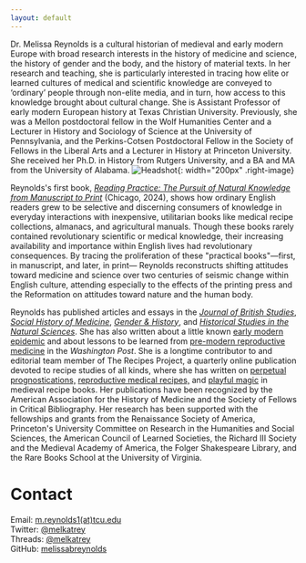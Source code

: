 ```yaml
---
layout: default
---
```


Dr. Melissa Reynolds is a cultural historian of medieval and early modern Europe with broad research interests in the
history of medicine and science, the history of gender and the body, and the history of
material texts. In her research and teaching, she is particularly interested in
tracing how elite or learned cultures of medical and scientific knowledge are conveyed
to ‘ordinary’ people through non-elite media, and in turn, how access to this knowledge
brought about cultural change. She is Assistant Professor of early modern European history
at Texas Christian University. Previously, she was a Mellon postdoctoral fellow in the Wolf Humanities
Center and a Lecturer in History and Sociology of Science at the University of Pennsylvania, 
and the Perkins-Cotsen Postdoctoral Fellow in the Society of Fellows in
the Liberal Arts and a Lecturer in History at Princeton University. She received her Ph.D.
in History from Rutgers University, and a BA and MA from the University of Alabama. ![Headshot](/images/headshot.jpg){: width="200px" .right-image}

Reynolds's first book, [_Reading Practice: The Pursuit of Natural Knowledge from Manuscript to Print_](https://press.uchicago.edu/ucp/books/book/chicago/R/bo222256991.html) (Chicago, 2024), 
shows how ordinary English readers grew to be selective
and discerning consumers of knowledge in everyday interactions with inexpensive, utilitarian books like
medical recipe collections, almanacs, and agricultural manuals. Though these books rarely contained
revolutionary scientific or medical knowledge, their increasing availability and importance within
English lives had revolutionary consequences. By tracing the proliferation of these "practical books"—first, in manuscript, and later, in print—
Reynolds reconstructs shifting attitudes toward medicine and science over two centuries of seismic change 
within English culture, attending especially to the effects of the printing press and the Reformation on attitudes 
toward nature and the human body. 



Reynolds has published articles and essays in the [_Journal of British Studies_](https://www.cambridge.org/core/journals/journal-of-british-studies/article/here-is-a-good-boke-to-lerne-practical-books-the-coming-of-the-press-and-the-search-for-knowledge-ca-14001560/8217EBC4F6CE53F1084709587B7C2E12/share/a024150fe1501e59df5b45628147fdd3df550196), 
[_Social History of Medicine_](https://academic.oup.com/shm/advance-article/doi/10.1093/shm/hkaa099/6414565?guestAccessKey=db1ad51c-c6a4-4a92-8fbd-1cbc811da01d), [_Gender & History_](http://doi.org/10.1111/1468-0424.12803), and [_Historical Studies in the Natural Sciences_](/HSNS5204_03_Reynolds.pdf). 
She has also written
about a little known [early modern epidemic](https://www.washingtonpost.com/outlook/2020/03/18/communication-failures-pandemic-can-be-catastrophic/)
and about lessons to be learned from [pre-modern reproductive medicine](https://www.washingtonpost.com/outlook/2019/05/09/key-lowering-americas-high-rates-maternal-mortality/) in the _Washington Post_. 
She is a longtime contributor to and editorial team member of The Recipes Project,
a quarterly online publication devoted to recipe studies of all kinds, where she has written on [perpetual prognostications,](https://recipes.hypotheses.org/17522)
[reproductive medical recipes,](https://recipes.hypotheses.org/15134) and [playful magic](https://recipes.hypotheses.org/14220) 
in medieval recipe books. Her publications have been recognized by the American Association for the History of Medicine 
and the Society of Fellows in Critical Bibliography.
Her research has been supported with the fellowships and grants from the Renaissance
Society of America, Princeton's University Committee on Research in the Humanities and Social Sciences, 
the American Council of Learned Societies, the Richard III Society and the Medieval
Academy of America, the Folger Shakespeare Library, and the Rare Books School at the
University of Virginia.



# Contact

Email: [m.reynolds1(at)tcu.edu](mailto:m.reynolds1@tcu.edu)  
Twitter: [@melkatrey](http://www.twitter.com/melkatrey)  
Threads: [@melkatrey](https://www.threads.net/@melkatrey)  
GitHub: [melissabreynolds](https://www.github.com/melissabreynolds)
